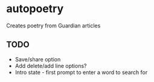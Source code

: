 # autopoetry
Creates poetry from Guardian articles

## TODO
* Save/share option
* Add delete/add line options?
* Intro state - first prompt to enter a word to search for